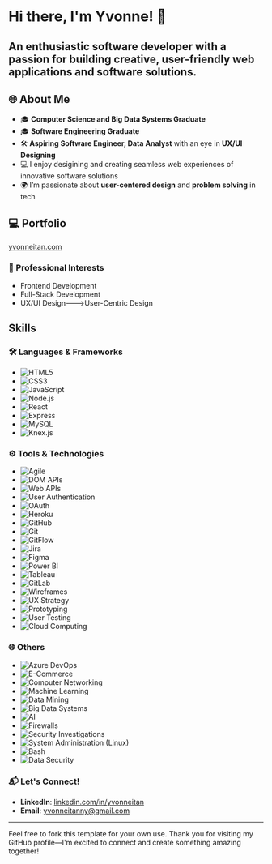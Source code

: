# Hi there, I'm Yvonne! 👋

## An enthusiastic software developer with a passion for building creative, user-friendly web applications and software solutions.

## 🌐 About Me
- 🎓 **Computer Science and Big Data Systems Graduate**
- 🎓 **Software Engineering Graduate**
- 🛠️ **Aspiring Software Engineer, Data Analyst** with an eye in **UX/UI Designing**
- 💻 I enjoy desigining and creating seamless web experiences of innovative software solutions
- 🌍 I’m passionate about **user-centered design** and **problem solving** in tech

## 💻 Portfolio 
 [yvonneitan.com](https://yvonneitan.com)
### 💼 Professional Interests
- Frontend Development
- Full-Stack Development
- UX/UI Design--->User-Centric Design

## Skills

### 🛠 Languages & Frameworks
- ![HTML5](https://img.shields.io/badge/-HTML5-E34F26?style=flat-square&logo=html5&logoColor=white)
- ![CSS3](https://img.shields.io/badge/-CSS3-1572B6?style=flat-square&logo=css3)
- ![JavaScript](https://img.shields.io/badge/-JavaScript-F7DF1E?style=flat-square&logo=javascript&logoColor=black)
- ![Node.js](https://img.shields.io/badge/-Node.js-339933?style=flat-square&logo=node.js&logoColor=white)
- ![React](https://img.shields.io/badge/-React-61DAFB?style=flat-square&logo=react&logoColor=black)
- ![Express](https://img.shields.io/badge/-Express-000000?style=flat-square&logo=express&logoColor=white)
- ![MySQL](https://img.shields.io/badge/-MySQL-4479A1?style=flat-square&logo=mysql&logoColor=white)
- ![Knex.js](https://img.shields.io/badge/-Knex.js-3C806F?style=flat-square)

### ⚙️ Tools & Technologies
- ![Agile](https://img.shields.io/badge/-Agile-0052CC?style=flat-square&logo=jira&logoColor=white)
- ![DOM APIs](https://img.shields.io/badge/-DOM%20APIs-FF6F00?style=flat-square&logo=javascript)
- ![Web APIs](https://img.shields.io/badge/-Web%20APIs-4A90E2?style=flat-square&logo=mozilla)
- ![User Authentication](https://img.shields.io/badge/-User%20Authentication-2F4F4F?style=flat-square&logo=oauth)
- ![OAuth](https://img.shields.io/badge/-OAuth-008080?style=flat-square&logo=oauth)
- ![Heroku](https://img.shields.io/badge/-Heroku-430098?style=flat-square&logo=heroku&logoColor=white)
- ![GitHub](https://img.shields.io/badge/-GitHub-181717?style=flat-square&logo=github)
- ![Git](https://img.shields.io/badge/-Git-F05032?style=flat-square&logo=git&logoColor=white)
- ![GitFlow](https://img.shields.io/badge/-GitFlow-F05032?style=flat-square&logo=git)
- ![Jira](https://img.shields.io/badge/-Jira-0052CC?style=flat-square&logo=jira)
- ![Figma](https://img.shields.io/badge/-Figma-F24E1E?style=flat-square&logo=figma&logoColor=white)
- ![Power BI](https://img.shields.io/badge/-Power%20BI-F2C811?style=flat-square&logo=power-bi&logoColor=black)
- ![Tableau](https://img.shields.io/badge/-Tableau-E97627?style=flat-square&logo=tableau&logoColor=white)
- ![GitLab](https://img.shields.io/badge/-GitLab-FC6D26?style=flat-square&logo=gitlab&logoColor=white)
- ![Wireframes](https://img.shields.io/badge/-Wireframes-808080?style=flat-square)
- ![UX Strategy](https://img.shields.io/badge/-UX%20Strategy-0D0D0D?style=flat-square&logo=adobe-xd)
- ![Prototyping](https://img.shields.io/badge/-Prototyping-F24E1E?style=flat-square&logo=figma)
- ![User Testing](https://img.shields.io/badge/-User%20Testing-FF4500?style=flat-square&logo=user-testing)
- ![Cloud Computing](https://img.shields.io/badge/-Cloud%20Computing-0078D4?style=flat-square&logo=microsoft-azure&logoColor=white)

### 🌐 Others
- ![Azure DevOps](https://img.shields.io/badge/-Azure%20DevOps-0078D7?style=flat-square&logo=azure-devops&logoColor=white)
- ![E-Commerce](https://img.shields.io/badge/-E--Commerce-FFA500?style=flat-square)
- ![Computer Networking](https://img.shields.io/badge/-Computer%20Networking-696969?style=flat-square)
- ![Machine Learning](https://img.shields.io/badge/-Machine%20Learning-FF6F00?style=flat-square&logo=tensorflow&logoColor=white)
- ![Data Mining](https://img.shields.io/badge/-Data%20Mining-4A90E2?style=flat-square)
- ![Big Data Systems](https://img.shields.io/badge/-Big%20Data-FF6F00?style=flat-square&logo=apache-spark)
- ![AI](https://img.shields.io/badge/-AI-003366?style=flat-square)
- ![Firewalls](https://img.shields.io/badge/-Firewalls-DC143C?style=flat-square&logo=linux)
- ![Security Investigations](https://img.shields.io/badge/-Security%20Investigations-800080?style=flat-square)
- ![System Administration (Linux)](https://img.shields.io/badge/-Linux%20System%20Admin-FCC624?style=flat-square&logo=linux&logoColor=black)
- ![Bash](https://img.shields.io/badge/-Bash-4EAA25?style=flat-square&logo=gnu-bash&logoColor=white)
- ![Data Security](https://img.shields.io/badge/-Data%20Security-2F4F4F?style=flat-square&logo=lock)

### 📬 Let's Connect!
- **LinkedIn**: [linkedin.com/in/yvonneitan](https://www.linkedin.com/in/yvonneitan)
- **Email**: yvonneitanny@gmail.com

---

Feel free to fork this template for your own use. Thank you for visiting my GitHub profile—I'm excited to connect and create something amazing together!


